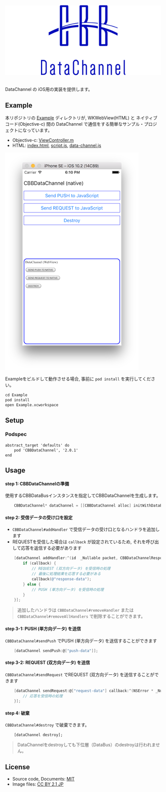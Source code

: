 # <p align="center"><img src="title.png"/></p>
DataChannel の iOS用の実装を提供します。

## Example 
本リポジトリの [Example](Example) ディレクトリが, WKWebView(HTML) と ネイティブコード(Objective-c) 間の DataChannel で通信をする簡単なサンプル・プロジェクトになっています。
- Objective-c: [ViewController.m](Example/Example/ViewController.m)
- HTML: [index.html](Example/www/index.html), [script.js](Example/www/script.js), [data-channel.js](Example/www/data-channel.js)

![screen-shot](Example/screen-shot.png)

Exampleをビルドして動作させる場合, 事前に `pod install` を実行してください。
```
cd Example
pod install
open Example.xcworkspace
```

## Setup 
### Podspec
```
abstract_target 'defaults' do
    pod 'CBBDataChannel', '2.0.1'
end
```

## Usage
#### step 1: CBBDataChannelの準備
使用するCBBDataBusインスタンスを指定してCBBDataChannelを生成します。

```objective-c
    CBBDataChannel* dataChannel = [[CBBDataChannel alloc] initWithDataBus:dataBus];
```

#### step 2: 受信データの受け口を設定
- `CBBDataChannel#addHandler` で受信データの受け口となるハンドラを追加します
- REQUESTを受信した場合は `callback` が設定されているため, それを呼び出して応答を返信する必要があります

```objective-c
    [dataChannel addHandler:^(id  _Nullable packet, CBBDataChannelResponseCallback  _Nullable callback) {
        if (callback) {
            // REQUEST (双方向データ) を受信時の処理
            // 最後に処理結果を応答する必要がある
            callback(@"response-data");
        } else {
            // PUSH (単方向データ) を受信時の処理
        }
    }];
```

> 追加したハンドラは `CBBDataChannel#removeHandler` または `CBBDataChannel#removeAllHandlers` で削除することができます。

#### step 3-1: PUSH (単方向データ) を送信
`CBBDataChannel#sendPush` でPUSH (単方向データ) を送信することができます

```objective-c
    [dataChannel sendPush:@["push-data"]];
```

#### step 3-2: REQUEST (双方向データ) を送信
`CBBDataChannel#sendRequest` でREQUEST (双方向データ) を送信することができます

```objective-c
    [dataChannel sendRequest:@["request-data"] callback:^(NSError * _Nullable error, id  _Nullable packet) {
        // 応答を受信時の処理
    }];
```

#### step 4: 破棄
`CBBDataChannel#destroy` で破棄できます。

```objectChannel
    [dataChannel destroy];
```

> DataChannelをdestroyしても下位層（DataBus）のdestroyは行われません。

## License
- Source code, Documents: [MIT](LICENSE)
- Image files: [CC BY 2.1 JP](https://creativecommons.org/licenses/by/2.1/jp/)

